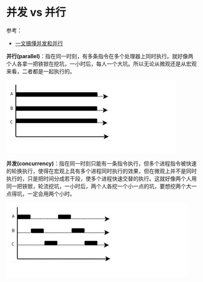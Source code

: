 # 并发 vs 并行

参考：

+ [一文搞懂并发和并行](https://segmentfault.com/a/1190000012754925)

**并行(parallel)**：指在同一时刻，有多条指令在多个处理器上同时执行。就好像两个人各拿一把铁锨在挖坑，一小时后，每人一个大坑。所以无论从微观还是从宏观来看，二者都是一起执行的。

![004](https://github.com/winfredzen/iOS-Basic/blob/master/%E5%A4%9A%E7%BA%BF%E7%A8%8B/images/004.png)

**并发(concurrency)**：指在同一时刻只能有一条指令执行，但多个进程指令被快速的轮换执行，使得在宏观上具有多个进程同时执行的效果，但在微观上并不是同时执行的，只是把时间分成若干段，使多个进程快速交替的执行。这就好像两个人用同一把铁锨，轮流挖坑，一小时后，两个人各挖一个小一点的坑，要想挖两个大一点得坑，一定会用两个小时。

![005](https://github.com/winfredzen/iOS-Basic/blob/master/%E5%A4%9A%E7%BA%BF%E7%A8%8B/images/005.png)

